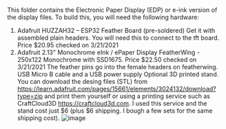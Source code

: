 This folder contains the Electronic Paper Display (EDP) or e-ink version of the display files.
To build this, you will need the following hardware:
1) Adafruit HUZZAH32 – ESP32 Feather Board (pre-soldered) Get it with assembled plain headers. You will need this to connect to the tft board. Price $20.95 checked on 3/21/2021
2) Adafruit 2.13" Monochrome eInk / ePaper Display FeatherWing - 250x122 Monochrome with SSD1675. Price $22.50 checked on 3/21/2021 The feather pins go into the female headers on featherwing.
USB Micro B cable and a USB power supply
Optional 3D printed stand. You can download the desing files (STL) from https://learn.adafruit.com/pages/15661/elements/3024132/download?type=zip and print them yourself or using a printing service such as CraftCloud3D https://craftcloud3d.com. I used this service and the stand cost just $6 (plus $6 shipping. I bough a few sets for the same shipping cost). 
![image](https://user-images.githubusercontent.com/81044140/111914343-f1dc7480-8a47-11eb-9c80-bb7f753051a3.png)
